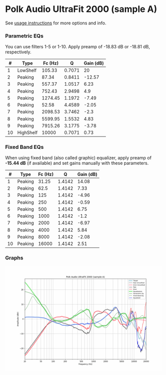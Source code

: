 # Polk Audio UltraFit 2000 (sample A)
See [usage instructions](https://github.com/jaakkopasanen/AutoEq#usage) for more options and info.

### Parametric EQs
You can use filters 1-5 or 1-10. Apply preamp of -18.83 dB or -18.81 dB, respectively.

|   # | Type      |   Fc (Hz) |      Q |   Gain (dB) |
|-----|-----------|-----------|--------|-------------|
|   1 | LowShelf  |    105.33 | 0.7071 |       20    |
|   2 | Peaking   |     87.34 | 0.8411 |      -12.57 |
|   3 | Peaking   |    557.37 | 1.0517 |        6.23 |
|   4 | Peaking   |    752.43 | 2.9498 |        4.9  |
|   5 | Peaking   |   1274.45 | 1.1972 |       -7.49 |
|   6 | Peaking   |     52.58 | 4.4589 |       -2.05 |
|   7 | Peaking   |   2098.53 | 3.7462 |       -2.3  |
|   8 | Peaking   |   5599.95 | 1.5532 |        4.83 |
|   9 | Peaking   |   7915.26 | 3.1775 |       -3.78 |
|  10 | HighShelf |  10000    | 0.7071 |        0.73 |

### Fixed Band EQs
When using fixed band (also called graphic) equalizer, apply preamp of **-15.44 dB** (if available) and set gains manually with these parameters.

|   # | Type    |   Fc (Hz) |      Q |   Gain (dB) |
|-----|---------|-----------|--------|-------------|
|   1 | Peaking |     31.25 | 1.4142 |       14.08 |
|   2 | Peaking |     62.5  | 1.4142 |        7.33 |
|   3 | Peaking |    125    | 1.4142 |       -4.96 |
|   4 | Peaking |    250    | 1.4142 |       -0.59 |
|   5 | Peaking |    500    | 1.4142 |        6.75 |
|   6 | Peaking |   1000    | 1.4142 |       -1.2  |
|   7 | Peaking |   2000    | 1.4142 |       -6.97 |
|   8 | Peaking |   4000    | 1.4142 |        5.84 |
|   9 | Peaking |   8000    | 1.4142 |       -2.08 |
|  10 | Peaking |  16000    | 1.4142 |        2.51 |

### Graphs
![](./Polk%20Audio%20UltraFit%202000%20(sample%20A).png)
